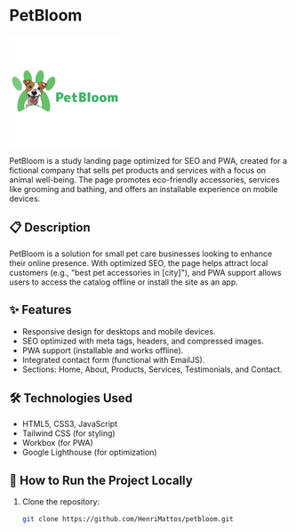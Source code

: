 # PetBloom

![PetBloom Logo](logo.png)

PetBloom is a study landing page optimized for SEO and PWA, created for a fictional company that sells pet products and services with a focus on animal well-being. The page promotes eco-friendly accessories, services like grooming and bathing, and offers an installable experience on mobile devices.

## 📋 Description

PetBloom is a solution for small pet care businesses looking to enhance their online presence. With optimized SEO, the page helps attract local customers (e.g., "best pet accessories in [city]"), and PWA support allows users to access the catalog offline or install the site as an app.

## ✨ Features

- Responsive design for desktops and mobile devices.
- SEO optimized with meta tags, headers, and compressed images.
- PWA support (installable and works offline).
- Integrated contact form (functional with EmailJS).
- Sections: Home, About, Products, Services, Testimonials, and Contact.

## 🛠 Technologies Used

- HTML5, CSS3, JavaScript
- Tailwind CSS (for styling)
- Workbox (for PWA)
- Google Lighthouse (for optimization)

## 🚀 How to Run the Project Locally

1. Clone the repository:
   ```bash
   git clone https://github.com/HenriMattos/petbloom.git
